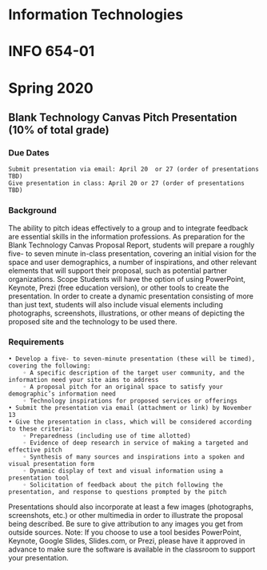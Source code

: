 # Information Technologies
# INFO 654-01
# Spring 2020

## Blank Technology Canvas Pitch Presentation (10% of total grade)


### Due Dates
	Submit presentation via email: April 20  or 27 (order of presentations TBD)
	Give presentation in class: April 20 or 27 (order of presentations TBD)

### Background

The ability to pitch ideas effectively to a group and to integrate feedback are essential skills in the information professions. As preparation for the Blank Technology Canvas Proposal Report, students will prepare a roughly five- to seven minute in-class presentation, covering an initial vision for the space and user demographics, a number of inspirations, and other relevant elements that will support their proposal, such as potential partner organizations.
Scope
Students will have the option of using PowerPoint, Keynote, Prezi (free education version), or other tools to create the presentation. In order to create a dynamic presentation consisting of more than just text, students will also include visual elements including photographs, screenshots, illustrations, or other means of depicting the proposed site and the technology to be used there.

### Requirements

    • Develop a five- to seven-minute presentation (these will be timed), covering the following: 
        ◦ A specific description of the target user community, and the information need your site aims to address
        ◦ A proposal pitch for an original space to satisfy your demographic’s information need
        ◦ Technology inspirations for proposed services or offerings
    • Submit the presentation via email (attachment or link) by November 13
    • Give the presentation in class, which will be considered according to these criteria:
        ◦ Preparedness (including use of time allotted)
        ◦ Evidence of deep research in service of making a targeted and effective pitch
        ◦ Synthesis of many sources and inspirations into a spoken and visual presentation form
        ◦ Dynamic display of text and visual information using a presentation tool
        ◦ Solicitation of feedback about the pitch following the presentation, and response to questions prompted by the pitch
Presentations should also incorporate at least a few images (photographs, screenshots, etc.) or other multimedia in order to illustrate the proposal being described. Be sure to give attribution to any images you get from outside sources.
Note: If you choose to use a tool besides PowerPoint, Keynote, Google Slides, Slides.com, or Prezi, please have it approved in advance to make sure the software is available in the classroom to support your presentation.


